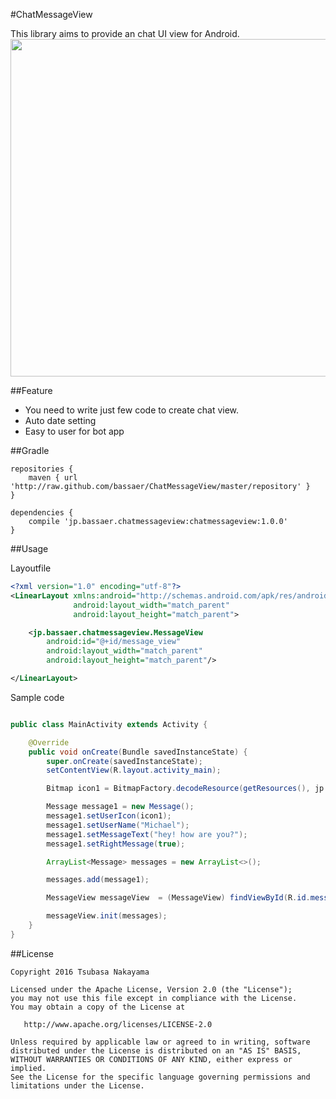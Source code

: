 #ChatMessageView

This library aims to provide an chat UI view for Android.  
<img src="https://github.com/bassaer/ChatMessageView/blob/master/Screenshot.png" width="540px">

##Feature

- You need to write just few code to create chat view.
- Auto date setting
- Easy to user for bot app

##Gradle

```
repositories {
    maven { url 'http://raw.github.com/bassaer/ChatMessageView/master/repository' }
}

dependencies {
    compile 'jp.bassaer.chatmessageview:chatmessageview:1.0.0'
}

```

##Usage

Layoutfile

```xml:activity_main.xml
<?xml version="1.0" encoding="utf-8"?>
<LinearLayout xmlns:android="http://schemas.android.com/apk/res/android"
              android:layout_width="match_parent"
              android:layout_height="match_parent">

    <jp.bassaer.chatmessageview.MessageView
        android:id="@+id/message_view"
        android:layout_width="match_parent"
        android:layout_height="match_parent"/>

</LinearLayout>
```

Sample code

```java:MainActivity.java

public class MainActivity extends Activity {

    @Override
    public void onCreate(Bundle savedInstanceState) {
        super.onCreate(savedInstanceState);
        setContentView(R.layout.activity_main);

        Bitmap icon1 = BitmapFactory.decodeResource(getResources(), jp.bassaer.chatmessageview.R.drawable.face_1);

        Message message1 = new Message();
        message1.setUserIcon(icon1);
        message1.setUserName("Michael");
        message1.setMessageText("hey! how are you?");
        message1.setRightMessage(true);

        ArrayList<Message> messages = new ArrayList<>();

        messages.add(message1);

        MessageView messageView  = (MessageView) findViewById(R.id.message_view);

        messageView.init(messages);
    }
}

```

##License

```
Copyright 2016 Tsubasa Nakayama

Licensed under the Apache License, Version 2.0 (the "License");
you may not use this file except in compliance with the License.
You may obtain a copy of the License at

   http://www.apache.org/licenses/LICENSE-2.0

Unless required by applicable law or agreed to in writing, software
distributed under the License is distributed on an "AS IS" BASIS,
WITHOUT WARRANTIES OR CONDITIONS OF ANY KIND, either express or implied.
See the License for the specific language governing permissions and
limitations under the License.

```
